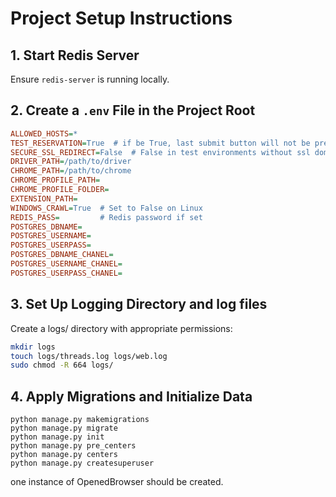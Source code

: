 # Project Setup Instructions

## 1. Start Redis Server  
Ensure `redis-server` is running locally.

## 2. Create a `.env` File in the Project Root  
```ini
ALLOWED_HOSTS=*
TEST_RESERVATION=True  # if be True, last submit button will not be pressed (used for test environments)
SECURE_SSL_REDIRECT=False  # False in test environments without ssl domain
DRIVER_PATH=/path/to/driver
CHROME_PATH=/path/to/chrome
CHROME_PROFILE_PATH=
CHROME_PROFILE_FOLDER=
EXTENSION_PATH=
WINDOWS_CRAWL=True  # Set to False on Linux
REDIS_PASS=         # Redis password if set
POSTGRES_DBNAME=
POSTGRES_USERNAME=
POSTGRES_USERPASS=
POSTGRES_DBNAME_CHANEL=
POSTGRES_USERNAME_CHANEL=
POSTGRES_USERPASS_CHANEL=
```

## 3. Set Up Logging Directory and  log files

Create a logs/ directory with appropriate permissions:
```sh
mkdir logs
touch logs/threads.log logs/web.log
sudo chmod -R 664 logs/
```

## 4. Apply Migrations and Initialize Data
```
python manage.py makemigrations
python manage.py migrate
python manage.py init
python manage.py pre_centers
python manage.py centers
python manage.py createsuperuser
```

one instance of OpenedBrowser should be created.